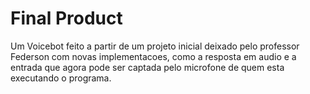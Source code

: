 # Final Product

Um Voicebot feito a partir de um projeto inicial deixado pelo professor Federson com novas implementacoes, como a resposta em audio e a entrada que agora pode ser captada pelo microfone de quem esta executando o programa.

